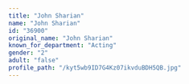 ```yaml
---
title: "John Sharian"
name: "John Sharian"
id: "36900"
original_name: "John Sharian"
known_for_department: "Acting"
gender: "2"
adult: "false"
profile_path: "/kyt5wb9ID7G4Kz07ikvduBDH5QB.jpg"
---
```

